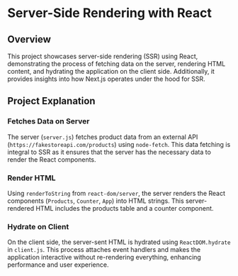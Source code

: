 # Server-Side Rendering with React

## Overview

This project showcases server-side rendering (SSR) using React, demonstrating the process of fetching data on the server, rendering HTML content, and hydrating the application on the client side. Additionally, it provides insights into how Next.js operates under the hood for SSR.

## Project Explanation

### Fetches Data on Server

The server (`server.js`) fetches product data from an external API (`https://fakestoreapi.com/products`) using `node-fetch`. This data fetching is integral to SSR as it ensures that the server has the necessary data to render the React components.

### Render HTML

Using `renderToString` from `react-dom/server`, the server renders the React components (`Products`, `Counter`, `App`) into HTML strings. This server-rendered HTML includes the products table and a counter component.

### Hydrate on Client

On the client side, the server-sent HTML is hydrated using `ReactDOM.hydrate` in `client.js`. This process attaches event handlers and makes the application interactive without re-rendering everything, enhancing performance and user experience.
